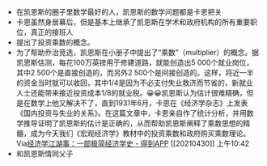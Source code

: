 - 在凯恩斯的圈子里数学最好的人，凯恩斯的数学问题都是卡恩把关
- 卡恩虽然身居幕后，但是基本上继承了凯恩斯在学术和政府机构的所有重要职位，真正的接班人
- 提出了投资乘数的概念。
- 为了帮助乔治竞选，凯恩斯在小册子中提出了“乘数”（multiplier）的概念。据凯恩斯估测，每花100万英镑用于修建道路，就能创造出5 000个就业岗位，其中2 500个是直接创造的，而另外2 500个是间接创造的。这样，将近一半的资金当时就可以收回，其中1/4是因为不必支付失业救济而节省的，新就业人士还能带来接近投资成本1/8的就业税。😀😀凯恩斯认为估计很难精确，但是在数学上他又解决不了，直到1931年6月，卡恩在《经济学杂志》上发表《国内投资与失业的关系》。在这篇文章中，卡恩亲自作了统计分析，并用数学推导证明了凯恩斯的估计是正确的，从而帮助凯恩斯阐释了乘数思想的精髓，成为今天我们《宏观经济学》教材中的投资乘数和政府购买乘数理论。Via[经济学江湖事：一部极简经济学史 - 得到APP](https://www.dedao.cn/reader?id=qPKdG1m9B8MaveyJdxRzNnKYlqgVZ3k4ezwo5pL7E4m1r26kQjXDAPObGkYgJ4pN) [[20210430]] 上午10:42
- 和凯恩斯情同父子
